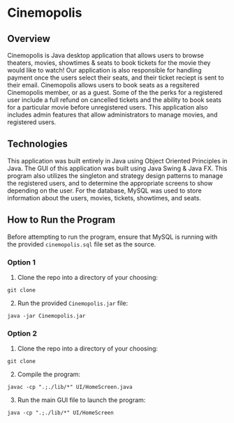 # Cinemopolis

## Overview

Cinemopolis is Java desktop application that allows users to browse theaters, movies, showtimes & seats to book tickets for the movie they would like to watch! Our application is also responsible for handling payment once the users select their seats, and their ticket reciept is sent to their email. Cinemopolis allows users to book seats as a regsitered Cinemopolis member, or as a guest. Some of the the perks for a registered user include a full refund on cancelled tickets and the ability to book seats for a particular movie before unregistered users. This application also includes admin features that allow administrators to manage movies, and registered users.

## Technologies

This application was built entirely in Java using Object Oriented Principles in Java. The GUI of this application was built using Java Swing & Java FX. This program also utilizes the singleton and strategy design patterns to manage the registered users, and to determine the appropriate screens to show depending on the user. For the database, MySQL was used to store information about the users, movies, tickets, showtimes, and seats. 

## How to Run the Program

Before attempting to run the program, ensure that MySQL is running with the provided `cinemopolis.sql` file set as the source.

### Option 1

1. Clone the repo into a directory of your choosing:
```
git clone
```
2. Run the provided `Cinemopolis.jar` file:
```
java -jar Cinemopolis.jar
```

### Option 2

1. Clone the repo into a directory of your choosing:
```
git clone
```

2. Compile the program:
```
javac -cp ".;./lib/*" UI/HomeScreen.java
```
3. Run the main GUI file to launch the program:
```
java -cp ".;./lib/*" UI/HomeScreen
```
